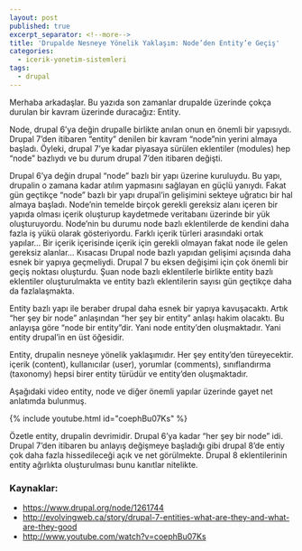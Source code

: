 ```yaml
---
layout: post
published: true
excerpt_separator: <!--more-->
title: 'Drupalde Nesneye Yönelik Yaklaşım: Node’den Entity’e Geçiş'
categories:
  - icerik-yonetim-sistemleri
tags:
  - drupal
---
```

Merhaba arkadaşlar. Bu yazıda son zamanlar drupalde üzerinde çokça durulan bir kavram üzerinde duracağız: Entity.

<!--more-->

Node, drupal 6’ya değin drupalle birlikte anılan onun en önemli bir yapısıydı. Drupal 7’den itibaren “entity” denilen bir kavram “node”nin yerini almaya başladı. Öyleki, drupal 7’ye kadar piyasaya sürülen eklentiler (modules) hep “node” bazlıydı ve bu durum drupal 7’den itibaren değişti.

Drupal 6’ya değin drupal “node” bazlı bir yapı üzerine kuruluydu. Bu yapı, drupalin o zamana kadar atılım yapmasını sağlayan en güçlü yanıydı. Fakat gün geçtikçe “node” bazlı bir yapı drupal’in gelişimini sekteye uğratıcı bir hal almaya başladı. Node’nin temelde birçok gerekli gereksiz alanı içeren bir yapıda olması içerik oluşturup kaydetmede veritabanı üzerinde bir yük oluşturuyordu. Node’nin bu durumu node bazlı eklentilerde de kendini daha fazla iş yükü olarak gösteriyordu. Farklı içerik türleri arasındaki ortak yapılar… Bir içerik içerisinde içerik için gerekli olmayan fakat node ile gelen gereksiz alanlar… Kısacası Drupal node bazlı yapıdan gelişimi açısında daha esnek bir yapıya geçmeliydi. Drupal 7 bu eksen değişimi için çok önemli bir geçiş noktası oluşturdu. Şuan node bazlı eklentilerle birlikte entity bazlı eklentiler oluşturulmakta ve entity bazlı eklentilerin sayısı gün geçtikçe daha da fazlalaşmakta.

Entity bazlı yapı ile beraber drupal daha esnek bir yapıya kavuşacaktı. Artık “her şey bir node” anlaşından “her şey bir entity” anlaşı hakim olacaktı. Bu anlayışa göre “node bir entity”dir. Yani node entity’den oluşmaktadır. Yani entity drupal’in en üst öğesidir.

Entity, drupalin nesneye yönelik yaklaşımıdır. Her şey entity’den türeyecektir. içerik (content), kullanıcılar (user), yorumlar (comments), sınıflandırma (taxonomy) hepsi birer entity türüdür ve entity’den oluşmaktadır.

Aşağıdaki video entity, node ve diğer önemli yapılar üzerinde gayet net anlatımda bulunmuş.

{% include youtube.html id="coephBu07Ks" %}

Özetle entity, drupalin devrimidir. Drupal 6’ya kadar “her şey bir node” idi. Drupal 7’den itibaren bu anlayış değişmeye başladığı gibi drupal 8’de entiy çok daha fazla hissedileceği açık ve net görülmekte. Drupal 8 eklentilerinin entity ağırlıkta oluşturulması bunu kanıtlar nitelikte.

### Kaynaklar:
- https://www.drupal.org/node/1261744
- http://evolvingweb.ca/story/drupal-7-entities-what-are-they-and-what-are-they-good
- http://www.youtube.com/watch?v=coephBu07Ks
